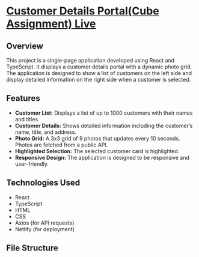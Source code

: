 # [Customer Details Portal(Cube Assignment) Live]()

## Overview

This project is a single-page application developed using React and TypeScript. It displays a customer details portal with a dynamic photo grid. The application is designed to show a list of customers on the left side and display detailed information on the right side when a customer is selected. 

## Features

- **Customer List:** Displays a list of up to 1000 customers with their names and titles.
- **Customer Details:** Shows detailed information including the customer’s name, title, and address.
- **Photo Grid:** A 3x3 grid of 9 photos that updates every 10 seconds. Photos are fetched from a public API.
- **Highlighted Selection:** The selected customer card is highlighted.
- **Responsive Design:** The application is designed to be responsive and user-friendly.

## Technologies Used

- React
- TypeScript
- HTML
- CSS
- Axios (for API requests)
- Netlify (for deployment)

## File Structure
